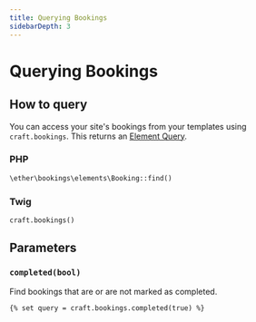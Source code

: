 ```yaml
---
title: Querying Bookings
sidebarDepth: 3
---
```


# Querying Bookings

## How to query

You can access your site's bookings from your templates using `craft.bookings`.
This returns an [Element Query](https://docs.craftcms.com/v3/element-queries.html#creating-element-queries).

### PHP

```php
\ether\bookings\elements\Booking::find()
```

### Twig

```twig
craft.bookings()
```

## Parameters

### `completed(bool)`

Find bookings that are or are not marked as completed.

```twig
{% set query = craft.bookings.completed(true) %}
```
